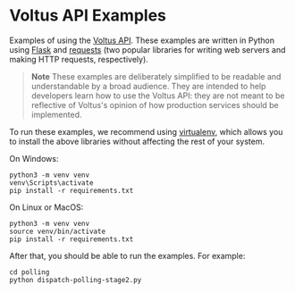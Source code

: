 # Voltus API Examples

Examples of using the [Voltus API].
These examples are written in Python using [Flask] and [requests] (two popular libraries for writing web servers and making HTTP requests, respectively).

> **Note**
> These examples are deliberately simplified to be readable and understandable by a broad audience.
> They are intended to help developers learn how to use the Voltus API: they are not meant to be reflective of Voltus's opinion of how production services should be implemented.

To run these examples, we recommend using [virtualenv], which allows you to install
the above libraries without affecting the rest of your system.

On Windows:

```
python3 -m venv venv
venv\Scripts\activate
pip install -r requirements.txt
```

On Linux or MacOS:

```
python3 -m venv venv
source venv/bin/activate
pip install -r requirements.txt
```

After that, you should be able to run the examples. For example:

```
cd polling
python dispatch-polling-stage2.py
```

[Voltus API]: https://api.voltus.co/docs/
[Flask]: https://github.com/pallets/flask
[requests]: https://requests.readthedocs.io/en/latest/
[virtualenv]: https://docs.python.org/3/library/venv.html
